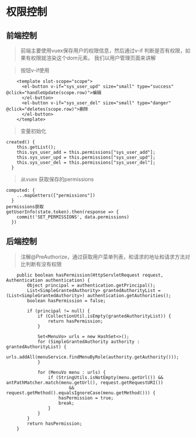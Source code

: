 # 权限控制
## 前端控制

>前端主要使用vuex保存用户的权限信息，然后通过v-if 判断是否有权限，如果有权限就渲染这个dom元素。 我们以用户管理页面来讲解
    
>按钮v-if使用
    
        <template slot-scope="scope">
          <el-button v-if="sys_user_upd" size="small" type="success" @click="handleUpdate(scope.row)">编辑
          </el-button>
          <el-button v-if="sys_user_del" size="small" type="danger" @click="deletes(scope.row)">删除
          </el-button>
        </template>
 >变量初始化
 
    created() {
        this.getList();
        this.sys_user_add = this.permissions["sys_user_add"];
        this.sys_user_upd = this.permissions["sys_user_upd"];
        this.sys_user_del = this.permissions["sys_user_del"];
      }
      
 >从vuex 获取保存的permissions
 
    computed: {
        ...mapGetters(["permissions"])
      }
    permissions获取
    getUserInfo(state.token).then(response => {
        commit('SET_PERMISSIONS', data.permissions)
      })
      
## 后端控制

>注解@PreAuthorize，通过获取用户菜单列表，和请求的地址和请求方法对比判断有没有权限

        public boolean hasPermission(HttpServletRequest request, Authentication authentication) {
            Object principal = authentication.getPrincipal();
            List<SimpleGrantedAuthority> grantedAuthorityList = (List<SimpleGrantedAuthority>) authentication.getAuthorities();
            boolean hasPermission = false;
        
            if (principal != null) {
                if (CollectionUtil.isEmpty(grantedAuthorityList)) {
                    return hasPermission;
                }
        
                Set<MenuVo> urls = new HashSet<>();
                for (SimpleGrantedAuthority authority : grantedAuthorityList) {
                    urls.addAll(menuService.findMenuByRole(authority.getAuthority()));
                }
        
                for (MenuVo menu : urls) {
                    if (StringUtils.isNotEmpty(menu.getUrl()) && antPathMatcher.match(menu.getUrl(), request.getRequestURI())
                            && request.getMethod().equalsIgnoreCase(menu.getMethod())) {
                        hasPermission = true;
                        break;
                    }
                }
            }
            return hasPermission;
        }